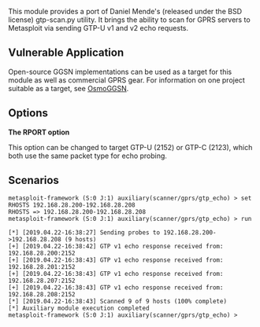This module provides a port of Daniel Mende's (released under the BSD license) gtp-scan.py utility. It brings the ability to scan for GPRS servers to Metasploit via sending GTP-U v1 and v2 echo requests.

## Vulnerable Application

Open-source GGSN implementations can be used as a target for this module as well as commercial GPRS gear. For information on one project suitable as a target, see [OsmoGGSN](https://osmocom.org/projects/openggsn/wiki/OsmoGGSN).

## Options

   **The RPORT option**

   This option can be changed to target GTP-U (2152) or GTP-C (2123), which both use the same packet type for echo probing.

## Scenarios

```
metasploit-framework (S:0 J:1) auxiliary(scanner/gprs/gtp_echo) > set RHOSTS 192.168.28.200-192.168.28.208
RHOSTS => 192.168.28.200-192.168.28.208
metasploit-framework (S:0 J:1) auxiliary(scanner/gprs/gtp_echo) > run

[*] [2019.04.22-16:38:27] Sending probes to 192.168.28.200->192.168.28.208 (9 hosts)
[+] [2019.04.22-16:38:42] GTP v1 echo response received from: 192.168.28.200:2152
[+] [2019.04.22-16:38:43] GTP v1 echo response received from: 192.168.28.201:2152
[+] [2019.04.22-16:38:43] GTP v1 echo response received from: 192.168.28.207:2152
[+] [2019.04.22-16:38:43] GTP v1 echo response received from: 192.168.28.208:2152
[*] [2019.04.22-16:38:43] Scanned 9 of 9 hosts (100% complete)
[*] Auxiliary module execution completed
metasploit-framework (S:0 J:1) auxiliary(scanner/gprs/gtp_echo) >
```
